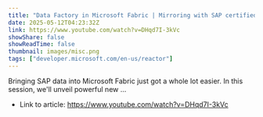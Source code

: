 ```yaml
---
title: "Data Factory in Microsoft Fabric | Mirroring with SAP certified partners in Microsoft Fabric"
date: 2025-05-12T04:23:32Z
link: https://www.youtube.com/watch?v=DHqd7I-3kVc
showShare: false
showReadTime: false
thumbnail: images/misc.png
tags: ["developer.microsoft.com/en-us/reactor"]
---
```

Bringing SAP data into Microsoft Fabric just got a whole lot easier. In this session, we'll unveil powerful new ...

- Link to article: https://www.youtube.com/watch?v=DHqd7I-3kVc